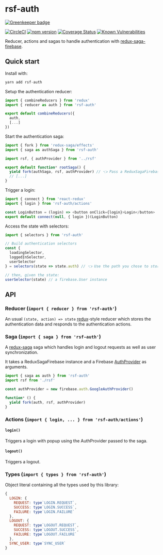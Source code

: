 # rsf-auth

[![Greenkeeper badge](https://badges.greenkeeper.io/n6g7/rsf-auth.svg)](https://greenkeeper.io/)

[![CircleCI](https://circleci.com/gh/n6g7/rsf-auth.svg?style=svg)](https://circleci.com/gh/n6g7/rsf-auth)
[![npm version](https://badge.fury.io/js/rsf-auth.svg)](https://badge.fury.io/js/rsf-auth)
[![Coverage Status](https://coveralls.io/repos/github/n6g7/rsf-auth/badge.svg?branch=master)](https://coveralls.io/github/n6g7/rsf-auth?branch=master)
[![Known Vulnerabilities](https://snyk.io/test/github/n6g7/rsf-auth/badge.svg?targetFile=package.json)](https://snyk.io/test/github/n6g7/rsf-auth?targetFile=package.json)

Reducer, actions and sagas to handle authentication with [redux-saga-firebase](https://www.npmjs.com/package/redux-saga-firebase).

## Quick start

Install with:

```js
yarn add rsf-auth
```

Setup the authentication reducer:

```js
import { combineReducers } from 'redux'
import { reducer as auth } from 'rsf-auth'

export default combineReducers({
  auth,
  [...]
})
```

Start the authentication saga:

```js
import { fork } from 'redux-saga/effects'
import { saga as authSaga } from 'rsf-auth'

import rsf, { authProvider } from '../rsf'

export default function* rootSaga() {
  yield fork(authSaga, rsf, authProvider) // 👈 Pass a ReduxSagaFirebase instance and an authProvider to use
  // [...]
}
```

Trigger a login:

```js
import { connect } from 'react-redux'
import { login } from 'rsf-auth/actions'

const LoginButton = (login) => <button onClick={login}>Login</button>
export default connect(null, { login })(LoginButton)
```

Access the state with selectors:

```js
import { selectors } from 'rsf-auth'

// Build authentication selectors
const {
  loadingSelector,
  loggedInSelector,
  userSelector
} = selectors(state => state.auth) // 👈 Use the path you chose to store the authentication data in `combineReducers`

// then, given the state:
userSelector(state) // a firebase.User instance
```

## API

### Reducer (`import { reducer } from 'rsf-auth'`)

An usual `(state, action) => state` [redux](https://redux.js.org/)-style reducer which stores the authentication data and responds to the authentication actions.

### Saga (`import { saga } from 'rsf-auth'`)

A [redux-saga](https://redux-saga.js.org/) saga which handles login and logout requests as well as user synchronization.

It takes a ReduxSagaFirebase instance and a Firebase [AuthProvider](https://firebase.google.com/docs/reference/js/firebase.auth.AuthProvider) as arguments.

```js
import { saga as auth } from 'rsf-auth'
import rsf from './rsf'

const authProvider = new firebase.auth.GoogleAuthProvider()

function* () {
  yield fork(auth, rsf, authProvider)
}
```

### Actions (`import { login, ... } from 'rsf-auth/actions'`)

#### `login()`
Triggers a login with popup using the AuthProvider passed to the saga.

#### `logout()`
Triggers a logout.

### Types (`import { types } from 'rsf-auth'`)

Object literal containing all the types used by this library:
```js
{
  LOGIN: {
    REQUEST: type`LOGIN.REQUEST`,
    SUCCESS: type`LOGIN.SUCCESS`,
    FAILURE: type`LOGIN.FAILURE`
  },
  LOGOUT: {
    REQUEST: type`LOGOUT.REQUEST`,
    SUCCESS: type`LOGOUT.SUCCESS`,
    FAILURE: type`LOGOUT.FAILURE`
  },
  SYNC_USER: type`SYNC_USER`
}
```
